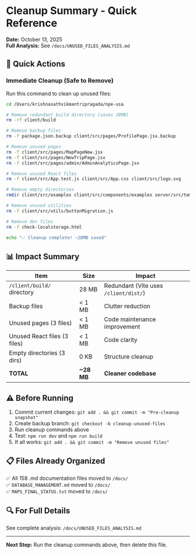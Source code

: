 # Cleanup Summary - Quick Reference

**Date:** October 13, 2025  
**Full Analysis:** See `/docs/UNUSED_FILES_ANALYSIS.md`

## 🎯 Quick Actions

### Immediate Cleanup (Safe to Remove)
Run this command to clean up unused files:

```bash
cd /Users/krishnasathvikmantripragada/npe-usa

# Remove redundant build directory (saves 28MB)
rm -rf client/build

# Remove backup files
rm -f package.json.backup client/src/pages/ProfilePage.jsx.backup

# Remove unused pages
rm -f client/src/pages/MapPageNew.jsx
rm -f client/src/pages/NewTripPage.jsx
rm -f client/src/pages/admin/AdminAnalyticsPage.jsx

# Remove unused React files
rm -f client/src/App.test.js client/src/App.css client/src/logo.svg

# Remove empty directories
rmdir client/src/examples client/src/components/examples server/src/templates 2>/dev/null

# Remove unused utilities
rm -f client/src/utils/buttonMigration.js

# Remove dev files
rm -f check-localstorage.html

echo "✅ Cleanup complete! ~28MB saved"
```

## 📊 Impact Summary

| Item | Size | Impact |
|------|------|--------|
| `/client/build/` directory | 28 MB | Redundant (Vite uses `/client/dist/`) |
| Backup files | < 1 MB | Clutter reduction |
| Unused pages (3 files) | < 1 MB | Code maintenance improvement |
| Unused React files (3 files) | < 1 MB | Code clarity |
| Empty directories (3 dirs) | 0 KB | Structure cleanup |
| **TOTAL** | **~28 MB** | **Cleaner codebase** |

## ⚠️ Before Running

1. Commit current changes: `git add . && git commit -m "Pre-cleanup snapshot"`
2. Create backup branch: `git checkout -b cleanup-unused-files`
3. Run cleanup commands above
4. Test: `npm run dev` and `npm run build`
5. If all works: `git add . && git commit -m "Remove unused files"`

## 📋 Files Already Organized

✅ All 158 .md documentation files moved to `/docs/`  
✅ `DATABASE_MANAGEMENT.md` moved to `/docs/`  
✅ `MAPS_FINAL_STATUS.txt` moved to `/docs/`

## 🔍 For Full Details

See complete analysis: `/docs/UNUSED_FILES_ANALYSIS.md`

---

**Next Step:** Run the cleanup commands above, then delete this file.

